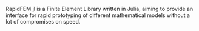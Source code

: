 RapidFEM.jl is a Finite Element Library written in Julia, aiming to provide an interface for rapid prototyping of different mathematical models without a lot of compromises on speed.
